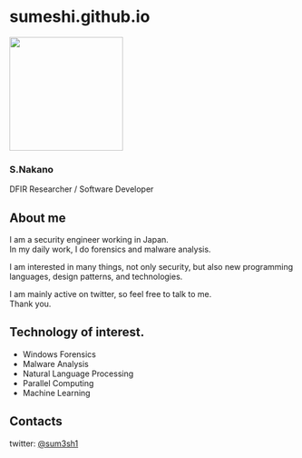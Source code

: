 # sumeshi.github.io

<img src="https://avatars2.githubusercontent.com/u/35072092?s=460&v=4" width=200>

### S.Nakano
DFIR Researcher / Software Developer  

## About me

I am a security engineer working in Japan.  
In my daily work, I do forensics and malware analysis.  

I am interested in many things, not only security, but also new programming languages, design patterns, and technologies.  

I am mainly active on twitter, so feel free to talk to me.  
Thank you.


## Technology of interest.

- Windows Forensics
- Malware Analysis
- Natural Language Processing
- Parallel Computing
- Machine Learning


## Contacts
twitter: [@sum3sh1](https://twitter.com/sum3sh1)  
